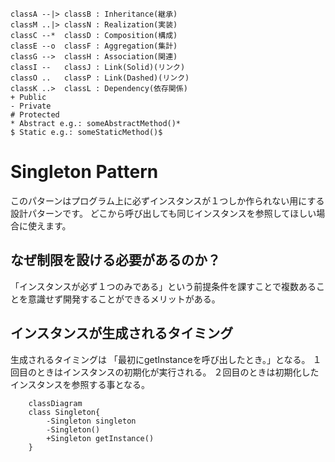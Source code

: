     classA --|> classB : Inheritance(継承)
    classM ..|> classN : Realization(実装)
    classC --*  classD : Composition(構成)
    classE --o  classF : Aggregation(集計)
    classG -->  classH : Association(関連)
    classI --   classJ : Link(Solid)(リンク)
    classO ..   classP : Link(Dashed)(リンク)
    classK ..>  classL : Dependency(依存関係)
    + Public
    - Private
    # Protected
    * Abstract e.g.: someAbstractMethod()*
    $ Static e.g.: someStaticMethod()$

# Singleton Pattern
このパターンはプログラム上に必ずインスタンスが１つしか作られない用にする設計パターンです。
どこから呼び出しても同じインスタンスを参照してほしい場合に使えます。

## なぜ制限を設ける必要があるのか？
「インスタンスが必ず１つのみである」という前提条件を課すことで複数あることを意識せず開発することができるメリットがある。

## インスタンスが生成されるタイミング
生成されるタイミングは 「最初にgetInstanceを呼び出したとき。」となる。
１回目のときはインスタンスの初期化が実行される。
２回目のときは初期化したインスタンスを参照する事となる。

```mermaid
    classDiagram
    class Singleton{
        -Singleton singleton
        -Singleton()
        +Singleton getInstance()
    }
```

